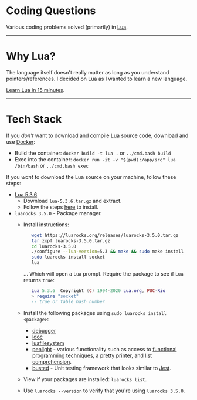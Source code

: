 # Coding Questions

Various coding problems solved (primarily) in [Lua](https://www.lua.org/).

---

# Why Lua?

The language itself doesn't really matter as long as you understand pointers/references. I decided on Lua as I wanted to learn a new language.

[Learn Lua in 15 minutes](http://tylerneylon.com/a/learn-lua/).

---

# Tech Stack

If you *don't* want to download and compile Lua source code, download and use [Docker](https://www.docker.com/):

* Build the container: `docker build -t lua .` or `../cmd.bash build`
* Exec into the container: `docker run -it -v "$(pwd):/app/src" lua /bin/bash` or `../cmd.bash exec`

If you *want* to download the Lua source on your machine, follow these steps:

* [Lua 5.3.6](https://www.lua.org/ftp/)
   * Download `lua-5.3.6.tar.gz` and extract.
   * Follow the steps [here](https://www.lua.org/manual/5.3/readme.html) to install.
* `luarocks 3.5.0` - Package manager.
   * Install instructions:
      ```bash
         wget https://luarocks.org/releases/luarocks-3.5.0.tar.gz
         tar zxpf luarocks-3.5.0.tar.gz
         cd luarocks-3.5.0
         ./configure --lua-version=5.3 && make && sudo make install
         sudo luarocks install socket
         lua
      ``` 
      ... Which will open a `Lua` prompt. Require the package to see if `Lua` returns `true`:
      ```lua
         Lua 5.3.6  Copyright (C) 1994-2020 Lua.org, PUC-Rio
         > require "socket"
         -- true or table hash number
      ```

   * Install the following packages using `sudo luarocks install <package>`:
      * [debugger](https://github.com/slembcke/debugger.lua)
      * [ldoc](https://luarocks.org/modules/steved/ldoc)
      * [luafilesystem](https://luarocks.org/modules/hisham/luafilesystem)
      * [penlight](https://luarocks.org/modules/tieske/penlight) - various functionality such as access to [functional programming techniques](https://lunarmodules.github.io/Penlight/manual/07-functional.md.html), a [pretty printer](https://lunarmodules.github.io/Penlight/libraries/pl.pretty.html), and [list comprehension](https://lunarmodules.github.io/Penlight/libraries/pl.comprehension.html).
      * [busted](https://github.com/Olivine-Labs/busted) - Unit testing framework that looks similar to [Jest](https://jestjs.io/en/).
   * View if your packages are installed: `luarocks list`.
   * Use `luarocks --version` to verify that you're using `luarocks 3.5.0`.
